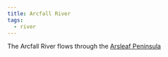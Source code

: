 ```yaml
---
title: Arcfall River
tags:
  - river
---
```


The Arcfall River flows through the [Arsleaf Peninsula](index.md)
